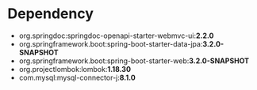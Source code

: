 # Dependency

- org.springdoc:springdoc-openapi-starter-webmvc-ui:**2.2.0**
- org.springframework.boot:spring-boot-starter-data-jpa:**3.2.0-SNAPSHOT**
- org.springframework.boot:spring-boot-starter-web:**3.2.0-SNAPSHOT**
- org.projectlombok:lombok:**1.18.30**
- com.mysql:mysql-connector-j:**8.1.0**
